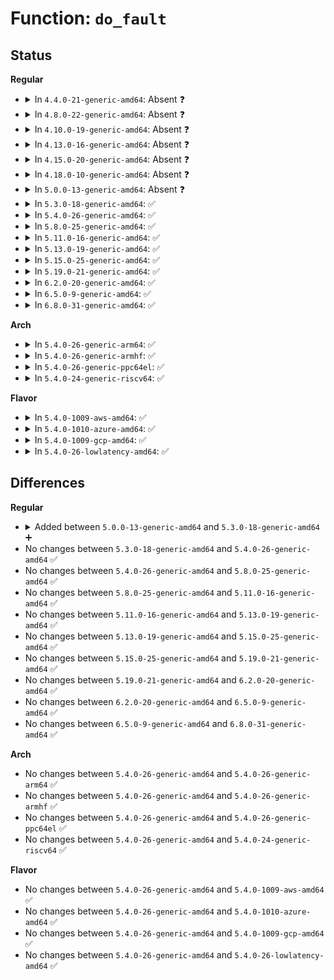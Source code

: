 # Function: <code>do_fault</code>

## Status
<b>Regular</b>
<ul>
<li>
<details>
<summary>In <code>4.4.0-21-generic-amd64</code>: Absent ❓</summary>

```json
{
  "name": "do_fault",
  "collision_type": "Unique Static",
  "inline_type": "Full",
  "funcs": [
    {
      "addr": 18446744071580675985,
      "name": "do_fault",
      "external": false,
      "loc": "mm/memory.c:3114",
      "file": "mm/memory.c",
      "inline": "not declared, inlined",
      "caller_inline": [
        "mm/memory.c:handle_mm_fault"
      ],
      "caller_func": []
    }
  ],
  "symbols": []
}
```
</details>
</li>
<li>
<details>
<summary>In <code>4.8.0-22-generic-amd64</code>: Absent ❓</summary>

```json
{
  "name": "do_fault",
  "collision_type": "Unique Static",
  "inline_type": "Full",
  "funcs": [
    {
      "addr": 18446744071580790943,
      "name": "do_fault",
      "external": false,
      "loc": "mm/memory.c:3313",
      "file": "mm/memory.c",
      "inline": "not declared, inlined",
      "caller_inline": [
        "mm/memory.c:handle_mm_fault"
      ],
      "caller_func": []
    }
  ],
  "symbols": []
}
```
</details>
</li>
<li>
<details>
<summary>In <code>4.10.0-19-generic-amd64</code>: Absent ❓</summary>

```json
{
  "name": "do_fault",
  "collision_type": "Unique Static",
  "inline_type": "Full",
  "funcs": [
    {
      "addr": 18446744071580855489,
      "name": "do_fault",
      "external": false,
      "loc": "mm/memory.c:3344",
      "file": "mm/memory.c",
      "inline": "not declared, inlined",
      "caller_inline": [
        "mm/memory.c:handle_mm_fault"
      ],
      "caller_func": []
    }
  ],
  "symbols": []
}
```
</details>
</li>
<li>
<details>
<summary>In <code>4.13.0-16-generic-amd64</code>: Absent ❓</summary>

```json
{
  "name": "do_fault",
  "collision_type": "Unique Static",
  "inline_type": "Full",
  "funcs": [
    {
      "addr": 18446744071580900414,
      "name": "do_fault",
      "external": false,
      "loc": "mm/memory.c:3548",
      "file": "mm/memory.c",
      "inline": "not declared, inlined",
      "caller_inline": [
        "mm/memory.c:__handle_mm_fault"
      ],
      "caller_func": []
    }
  ],
  "symbols": []
}
```
</details>
</li>
<li>
<details>
<summary>In <code>4.15.0-20-generic-amd64</code>: Absent ❓</summary>

```json
{
  "name": "do_fault",
  "collision_type": "Unique Static",
  "inline_type": "Full",
  "funcs": [
    {
      "addr": 18446744071580997316,
      "name": "do_fault",
      "external": false,
      "loc": "mm/memory.c:3717",
      "file": "mm/memory.c",
      "inline": "not declared, inlined",
      "caller_inline": [
        "mm/memory.c:handle_pte_fault"
      ],
      "caller_func": []
    }
  ],
  "symbols": []
}
```
</details>
</li>
<li>
<details>
<summary>In <code>4.18.0-10-generic-amd64</code>: Absent ❓</summary>

```json
{
  "name": "do_fault",
  "collision_type": "Unique Static",
  "inline_type": "Full",
  "funcs": [
    {
      "addr": 18446744071581131175,
      "name": "do_fault",
      "external": false,
      "loc": "mm/memory.c:3762",
      "file": "mm/memory.c",
      "inline": "not declared, inlined",
      "caller_inline": [
        "mm/memory.c:handle_pte_fault"
      ],
      "caller_func": []
    }
  ],
  "symbols": []
}
```
</details>
</li>
<li>
<details>
<summary>In <code>5.0.0-13-generic-amd64</code>: Absent ❓</summary>

```json
{
  "name": "do_fault",
  "collision_type": "Unique Static",
  "inline_type": "Full",
  "funcs": [
    {
      "addr": 18446744071581212531,
      "name": "do_fault",
      "external": false,
      "loc": "mm/memory.c:3525",
      "file": "mm/memory.c",
      "inline": "not declared, inlined",
      "caller_inline": [
        "mm/memory.c:__handle_mm_fault"
      ],
      "caller_func": []
    }
  ],
  "symbols": []
}
```
</details>
</li>
<li>
<details>
<summary>In <code>5.3.0-18-generic-amd64</code>: ✅</summary>

```c
vm_fault_t do_fault(struct vm_fault * vmf)
```

```json
{
  "name": "do_fault",
  "collision_type": "Unique Static",
  "inline_type": "No",
  "funcs": [
    {
      "addr": 18446744071581284960,
      "name": "do_fault",
      "external": false,
      "loc": "mm/memory.c:3574",
      "file": "mm/memory.c",
      "inline": "seen, unknown",
      "caller_inline": [],
      "caller_func": [
        "mm/memory.c:__handle_mm_fault"
      ]
    }
  ],
  "symbols": [
    {
      "addr": 18446744071581284960,
      "name": "do_fault",
      "section": ".text",
      "bind": "STB_LOCAL",
      "size": 1599
    }
  ]
}
```
</details>
</li>
<li>
<details>
<summary>In <code>5.4.0-26-generic-amd64</code>: ✅</summary>

```c
vm_fault_t do_fault(struct vm_fault * vmf)
```

```json
{
  "name": "do_fault",
  "collision_type": "Unique Static",
  "inline_type": "No",
  "funcs": [
    {
      "addr": 18446744071581343680,
      "name": "do_fault",
      "external": false,
      "loc": "mm/memory.c:3599",
      "file": "mm/memory.c",
      "inline": "seen, unknown",
      "caller_inline": [],
      "caller_func": [
        "mm/memory.c:__handle_mm_fault"
      ]
    }
  ],
  "symbols": [
    {
      "addr": 18446744071581343680,
      "name": "do_fault",
      "section": ".text",
      "bind": "STB_LOCAL",
      "size": 1590
    }
  ]
}
```
</details>
</li>
<li>
<details>
<summary>In <code>5.8.0-25-generic-amd64</code>: ✅</summary>

```c
vm_fault_t do_fault(struct vm_fault * vmf)
```

```json
{
  "name": "do_fault",
  "collision_type": "Unique Static",
  "inline_type": "No",
  "funcs": [
    {
      "addr": 18446744071581540352,
      "name": "do_fault",
      "external": false,
      "loc": "mm/memory.c:3960",
      "file": "mm/memory.c",
      "inline": "seen, unknown",
      "caller_inline": [],
      "caller_func": [
        "mm/memory.c:handle_pte_fault"
      ]
    }
  ],
  "symbols": [
    {
      "addr": 18446744071581540352,
      "name": "do_fault",
      "section": ".text",
      "bind": "STB_LOCAL",
      "size": 504
    }
  ]
}
```
</details>
</li>
<li>
<details>
<summary>In <code>5.11.0-16-generic-amd64</code>: ✅</summary>

```c
vm_fault_t do_fault(struct vm_fault * vmf)
```

```json
{
  "name": "do_fault",
  "collision_type": "Unique Static",
  "inline_type": "No",
  "funcs": [
    {
      "addr": 18446744071581583552,
      "name": "do_fault",
      "external": false,
      "loc": "mm/memory.c:4120",
      "file": "mm/memory.c",
      "inline": "seen, unknown",
      "caller_inline": [],
      "caller_func": [
        "mm/memory.c:handle_pte_fault"
      ]
    }
  ],
  "symbols": [
    {
      "addr": 18446744071581583552,
      "name": "do_fault",
      "section": ".text",
      "bind": "STB_LOCAL",
      "size": 489
    }
  ]
}
```
</details>
</li>
<li>
<details>
<summary>In <code>5.13.0-19-generic-amd64</code>: ✅</summary>

```c
vm_fault_t do_fault(struct vm_fault * vmf)
```

```json
{
  "name": "do_fault",
  "collision_type": "Unique Static",
  "inline_type": "No",
  "funcs": [
    {
      "addr": 18446744071581605632,
      "name": "do_fault",
      "external": false,
      "loc": "mm/memory.c:4128",
      "file": "mm/memory.c",
      "inline": "seen, unknown",
      "caller_inline": [],
      "caller_func": [
        "mm/memory.c:handle_pte_fault"
      ]
    }
  ],
  "symbols": [
    {
      "addr": 18446744071581605632,
      "name": "do_fault",
      "section": ".text",
      "bind": "STB_LOCAL",
      "size": 702
    }
  ]
}
```
</details>
</li>
<li>
<details>
<summary>In <code>5.15.0-25-generic-amd64</code>: ✅</summary>

```c
vm_fault_t do_fault(struct vm_fault * vmf)
```

```json
{
  "name": "do_fault",
  "collision_type": "Unique Static",
  "inline_type": "No",
  "funcs": [
    {
      "addr": 18446744071581871680,
      "name": "do_fault",
      "external": false,
      "loc": "mm/memory.c:4275",
      "file": "mm/memory.c",
      "inline": "seen, unknown",
      "caller_inline": [],
      "caller_func": [
        "mm/memory.c:handle_pte_fault"
      ]
    }
  ],
  "symbols": [
    {
      "addr": 18446744071581871680,
      "name": "do_fault",
      "section": ".text",
      "bind": "STB_LOCAL",
      "size": 728
    }
  ]
}
```
</details>
</li>
<li>
<details>
<summary>In <code>5.19.0-21-generic-amd64</code>: ✅</summary>

```c
vm_fault_t do_fault(struct vm_fault * vmf)
```

```json
{
  "name": "do_fault",
  "collision_type": "Unique Static",
  "inline_type": "No",
  "funcs": [
    {
      "addr": 18446744071582267248,
      "name": "do_fault",
      "external": false,
      "loc": "mm/memory.c:4608",
      "file": "mm/memory.c",
      "inline": "seen, unknown",
      "caller_inline": [],
      "caller_func": [
        "mm/memory.c:handle_pte_fault",
        "mm/memory.c:handle_pte_marker"
      ]
    }
  ],
  "symbols": [
    {
      "addr": 18446744071582267248,
      "name": "do_fault",
      "section": ".text",
      "bind": "STB_LOCAL",
      "size": 753
    }
  ]
}
```
</details>
</li>
<li>
<details>
<summary>In <code>6.2.0-20-generic-amd64</code>: ✅</summary>

```c
vm_fault_t do_fault(struct vm_fault * vmf)
```

```json
{
  "name": "do_fault",
  "collision_type": "Unique Static",
  "inline_type": "No",
  "funcs": [
    {
      "addr": 18446744071582758912,
      "name": "do_fault",
      "external": false,
      "loc": "mm/memory.c:4611",
      "file": "mm/memory.c",
      "inline": "seen, unknown",
      "caller_inline": [],
      "caller_func": [
        "mm/memory.c:handle_pte_fault",
        "mm/memory.c:handle_pte_marker"
      ]
    }
  ],
  "symbols": [
    {
      "addr": 18446744071582758912,
      "name": "do_fault",
      "section": ".text",
      "bind": "STB_LOCAL",
      "size": 744
    }
  ]
}
```
</details>
</li>
<li>
<details>
<summary>In <code>6.5.0-9-generic-amd64</code>: ✅</summary>

```c
vm_fault_t do_fault(struct vm_fault * vmf)
```

```json
{
  "name": "do_fault",
  "collision_type": "Unique Static",
  "inline_type": "No",
  "funcs": [
    {
      "addr": 18446744071582974912,
      "name": "do_fault",
      "external": false,
      "loc": "mm/memory.c:4641",
      "file": "mm/memory.c",
      "inline": "seen, unknown",
      "caller_inline": [],
      "caller_func": [
        "mm/memory.c:handle_pte_fault",
        "mm/memory.c:handle_pte_marker"
      ]
    }
  ],
  "symbols": [
    {
      "addr": 18446744071582974912,
      "name": "do_fault",
      "section": ".text",
      "bind": "STB_LOCAL",
      "size": 364
    }
  ]
}
```
</details>
</li>
<li>
<details>
<summary>In <code>6.8.0-31-generic-amd64</code>: ✅</summary>

```c
vm_fault_t do_fault(struct vm_fault * vmf)
```

```json
{
  "name": "do_fault",
  "collision_type": "Unique Static",
  "inline_type": "No",
  "funcs": [
    {
      "addr": 18446744071583152448,
      "name": "do_fault",
      "external": false,
      "loc": "mm/memory.c:4859",
      "file": "mm/memory.c",
      "inline": "seen, unknown",
      "caller_inline": [],
      "caller_func": [
        "mm/memory.c:handle_pte_fault",
        "mm/memory.c:handle_pte_marker"
      ]
    }
  ],
  "symbols": [
    {
      "addr": 18446744071583152448,
      "name": "do_fault",
      "section": ".text",
      "bind": "STB_LOCAL",
      "size": 840
    }
  ]
}
```
</details>
</li>
</ul>
<b>Arch</b>
<ul>
<li>
<details>
<summary>In <code>5.4.0-26-generic-arm64</code>: ✅</summary>

```c
vm_fault_t do_fault(struct vm_fault * vmf)
```

```json
{
  "name": "do_fault",
  "collision_type": "Unique Static",
  "inline_type": "No",
  "funcs": [
    {
      "addr": 18446603336492749440,
      "name": "do_fault",
      "external": false,
      "loc": "mm/memory.c:3599",
      "file": "mm/memory.c",
      "inline": "seen, unknown",
      "caller_inline": [],
      "caller_func": [
        "mm/memory.c:__handle_mm_fault"
      ]
    }
  ],
  "symbols": [
    {
      "addr": 18446603336492749440,
      "name": "do_fault",
      "section": ".text",
      "bind": "STB_LOCAL",
      "size": 1424
    }
  ]
}
```
</details>
</li>
<li>
<details>
<summary>In <code>5.4.0-26-generic-armhf</code>: ✅</summary>

```c
vm_fault_t do_fault(struct vm_fault * vmf)
```

```json
{
  "name": "do_fault",
  "collision_type": "Unique Static",
  "inline_type": "No",
  "funcs": [
    {
      "addr": 3226580660,
      "name": "do_fault",
      "external": false,
      "loc": "mm/memory.c:3599",
      "file": "mm/memory.c",
      "inline": "seen, unknown",
      "caller_inline": [],
      "caller_func": [
        "mm/memory.c:handle_mm_fault"
      ]
    }
  ],
  "symbols": [
    {
      "addr": 3226580660,
      "name": "do_fault",
      "section": ".text",
      "bind": "STB_LOCAL",
      "size": 1368
    }
  ]
}
```
</details>
</li>
<li>
<details>
<summary>In <code>5.4.0-26-generic-ppc64el</code>: ✅</summary>

```c
vm_fault_t do_fault(struct vm_fault * vmf)
```

```json
{
  "name": "do_fault",
  "collision_type": "Unique Static",
  "inline_type": "No",
  "funcs": [
    {
      "addr": 13835058055286107712,
      "name": "do_fault",
      "external": false,
      "loc": "mm/memory.c:3599",
      "file": "mm/memory.c",
      "inline": "seen, unknown",
      "caller_inline": [],
      "caller_func": [
        "mm/memory.c:__handle_mm_fault"
      ]
    }
  ],
  "symbols": [
    {
      "addr": 13835058055286107712,
      "name": "do_fault",
      "section": ".text",
      "bind": "STB_LOCAL",
      "size": 2324
    }
  ]
}
```
</details>
</li>
<li>
<details>
<summary>In <code>5.4.0-24-generic-riscv64</code>: ✅</summary>

```c
vm_fault_t do_fault(struct vm_fault * vmf)
```

```json
{
  "name": "do_fault",
  "collision_type": "Unique Static",
  "inline_type": "No",
  "funcs": [
    {
      "addr": 18446743936272732788,
      "name": "do_fault",
      "external": false,
      "loc": "mm/memory.c:3599",
      "file": "mm/memory.c",
      "inline": "seen, unknown",
      "caller_inline": [],
      "caller_func": [
        "mm/memory.c:__handle_mm_fault"
      ]
    }
  ],
  "symbols": [
    {
      "addr": 18446743936272732788,
      "name": "do_fault",
      "section": ".text",
      "bind": "STB_LOCAL",
      "size": 1236
    }
  ]
}
```
</details>
</li>
</ul>
<b>Flavor</b>
<ul>
<li>
<details>
<summary>In <code>5.4.0-1009-aws-amd64</code>: ✅</summary>

```c
vm_fault_t do_fault(struct vm_fault * vmf)
```

```json
{
  "name": "do_fault",
  "collision_type": "Unique Static",
  "inline_type": "No",
  "funcs": [
    {
      "addr": 18446744071581312528,
      "name": "do_fault",
      "external": false,
      "loc": "mm/memory.c:3599",
      "file": "mm/memory.c",
      "inline": "seen, unknown",
      "caller_inline": [],
      "caller_func": [
        "mm/memory.c:__handle_mm_fault"
      ]
    }
  ],
  "symbols": [
    {
      "addr": 18446744071581312528,
      "name": "do_fault",
      "section": ".text",
      "bind": "STB_LOCAL",
      "size": 1590
    }
  ]
}
```
</details>
</li>
<li>
<details>
<summary>In <code>5.4.0-1010-azure-amd64</code>: ✅</summary>

```c
vm_fault_t do_fault(struct vm_fault * vmf)
```

```json
{
  "name": "do_fault",
  "collision_type": "Unique Static",
  "inline_type": "No",
  "funcs": [
    {
      "addr": 18446744071581256240,
      "name": "do_fault",
      "external": false,
      "loc": "mm/memory.c:3599",
      "file": "mm/memory.c",
      "inline": "seen, unknown",
      "caller_inline": [],
      "caller_func": [
        "mm/memory.c:__handle_mm_fault"
      ]
    }
  ],
  "symbols": [
    {
      "addr": 18446744071581256240,
      "name": "do_fault",
      "section": ".text",
      "bind": "STB_LOCAL",
      "size": 1505
    }
  ]
}
```
</details>
</li>
<li>
<details>
<summary>In <code>5.4.0-1009-gcp-amd64</code>: ✅</summary>

```c
vm_fault_t do_fault(struct vm_fault * vmf)
```

```json
{
  "name": "do_fault",
  "collision_type": "Unique Static",
  "inline_type": "No",
  "funcs": [
    {
      "addr": 18446744071581303728,
      "name": "do_fault",
      "external": false,
      "loc": "mm/memory.c:3599",
      "file": "mm/memory.c",
      "inline": "seen, unknown",
      "caller_inline": [],
      "caller_func": [
        "mm/memory.c:__handle_mm_fault"
      ]
    }
  ],
  "symbols": [
    {
      "addr": 18446744071581303728,
      "name": "do_fault",
      "section": ".text",
      "bind": "STB_LOCAL",
      "size": 1590
    }
  ]
}
```
</details>
</li>
<li>
<details>
<summary>In <code>5.4.0-26-lowlatency-amd64</code>: ✅</summary>

```c
vm_fault_t do_fault(struct vm_fault * vmf)
```

```json
{
  "name": "do_fault",
  "collision_type": "Unique Static",
  "inline_type": "No",
  "funcs": [
    {
      "addr": 18446744071581367696,
      "name": "do_fault",
      "external": false,
      "loc": "mm/memory.c:3599",
      "file": "mm/memory.c",
      "inline": "seen, unknown",
      "caller_inline": [],
      "caller_func": [
        "mm/memory.c:__handle_mm_fault"
      ]
    }
  ],
  "symbols": [
    {
      "addr": 18446744071581367696,
      "name": "do_fault",
      "section": ".text",
      "bind": "STB_LOCAL",
      "size": 1620
    }
  ]
}
```
</details>
</li>
</ul>

## Differences
<b>Regular</b>
<ul>
<li>
<details>
<summary>Added between <code>5.0.0-13-generic-amd64</code> and <code>5.3.0-18-generic-amd64</code> ➕</summary>

```c
vm_fault_t do_fault(struct vm_fault * vmf)
```
</details>
</li>
<li>
No changes between <code>5.3.0-18-generic-amd64</code> and <code>5.4.0-26-generic-amd64</code> ✅
</li>
<li>
No changes between <code>5.4.0-26-generic-amd64</code> and <code>5.8.0-25-generic-amd64</code> ✅
</li>
<li>
No changes between <code>5.8.0-25-generic-amd64</code> and <code>5.11.0-16-generic-amd64</code> ✅
</li>
<li>
No changes between <code>5.11.0-16-generic-amd64</code> and <code>5.13.0-19-generic-amd64</code> ✅
</li>
<li>
No changes between <code>5.13.0-19-generic-amd64</code> and <code>5.15.0-25-generic-amd64</code> ✅
</li>
<li>
No changes between <code>5.15.0-25-generic-amd64</code> and <code>5.19.0-21-generic-amd64</code> ✅
</li>
<li>
No changes between <code>5.19.0-21-generic-amd64</code> and <code>6.2.0-20-generic-amd64</code> ✅
</li>
<li>
No changes between <code>6.2.0-20-generic-amd64</code> and <code>6.5.0-9-generic-amd64</code> ✅
</li>
<li>
No changes between <code>6.5.0-9-generic-amd64</code> and <code>6.8.0-31-generic-amd64</code> ✅
</li>
</ul>
<b>Arch</b>
<ul>
<li>
No changes between <code>5.4.0-26-generic-amd64</code> and <code>5.4.0-26-generic-arm64</code> ✅
</li>
<li>
No changes between <code>5.4.0-26-generic-amd64</code> and <code>5.4.0-26-generic-armhf</code> ✅
</li>
<li>
No changes between <code>5.4.0-26-generic-amd64</code> and <code>5.4.0-26-generic-ppc64el</code> ✅
</li>
<li>
No changes between <code>5.4.0-26-generic-amd64</code> and <code>5.4.0-24-generic-riscv64</code> ✅
</li>
</ul>
<b>Flavor</b>
<ul>
<li>
No changes between <code>5.4.0-26-generic-amd64</code> and <code>5.4.0-1009-aws-amd64</code> ✅
</li>
<li>
No changes between <code>5.4.0-26-generic-amd64</code> and <code>5.4.0-1010-azure-amd64</code> ✅
</li>
<li>
No changes between <code>5.4.0-26-generic-amd64</code> and <code>5.4.0-1009-gcp-amd64</code> ✅
</li>
<li>
No changes between <code>5.4.0-26-generic-amd64</code> and <code>5.4.0-26-lowlatency-amd64</code> ✅
</li>
</ul>
